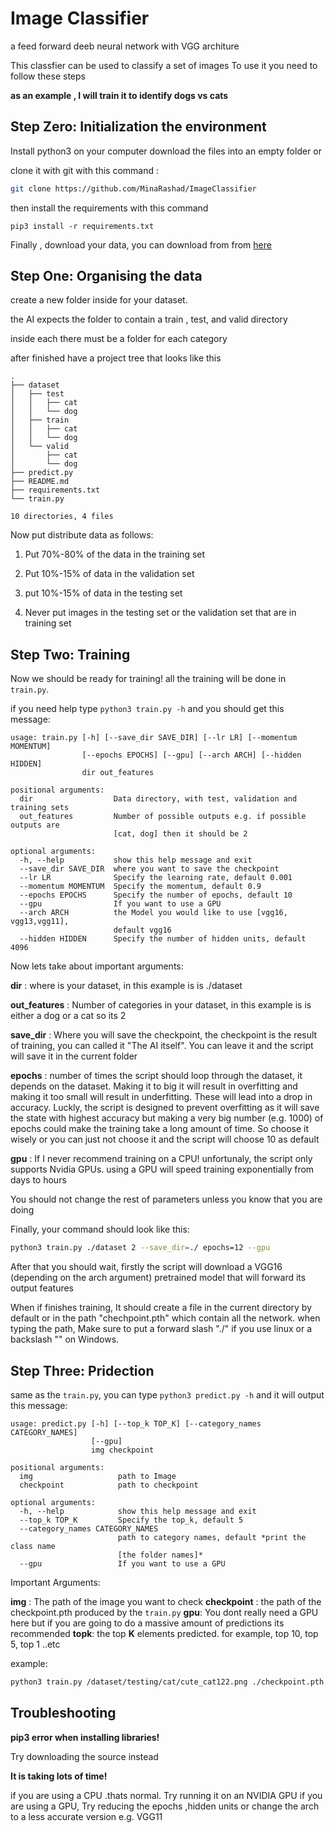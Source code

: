 # Image Classifier

a feed forward deeb neural network with VGG architure

This classfier can be used to classify a set of images
To use it you need to follow these steps

**as an example , I will train it to identify dogs vs cats**

## Step Zero: Initialization the environment 

Install python3 on your computer
download the files into an empty folder or 

clone it with git with this command : 
```bash
git clone https://github.com/MinaRashad/ImageClassifier
```
then install the requirements with this command

    pip3 install -r requirements.txt

Finally , download your data, you can download from from [here](http://www.image-net.org/) 

## Step One: Organising the data

create a new folder inside for your dataset. 

the AI expects the folder to contain a train , test, and valid directory

inside each there must be a folder for each category

after finished have a project tree that looks like this

```
.
├── dataset
│   ├── test
│   │   ├── cat
│   │   └── dog
│   ├── train
│   │   ├── cat
│   │   └── dog
│   └── valid
│       ├── cat
│       └── dog
├── predict.py
├── README.md
├── requirements.txt
└── train.py

10 directories, 4 files
```
Now put distribute data as follows:
  
  1. Put 70%-80% of the data in the training set
  
  2. Put 10%-15% of data in the validation set
  
  3. put 10%-15% of data in the testing set
  
  4. Never put images in the testing set or the validation set that are in training set

## Step Two: Training

Now we should be ready for training! all the training will be done in `train.py`.

if you need help type `python3 train.py -h` and you should get this message:
```
usage: train.py [-h] [--save_dir SAVE_DIR] [--lr LR] [--momentum MOMENTUM]
                [--epochs EPOCHS] [--gpu] [--arch ARCH] [--hidden HIDDEN]
                dir out_features

positional arguments:
  dir                  Data directory, with test, validation and training sets
  out_features         Number of possible outputs e.g. if possible outputs are
                       [cat, dog] then it should be 2

optional arguments:
  -h, --help           show this help message and exit
  --save_dir SAVE_DIR  where you want to save the checkpoint
  --lr LR              Specify the learning rate, default 0.001
  --momentum MOMENTUM  Specify the momentum, default 0.9
  --epochs EPOCHS      Specify the number of epochs, default 10
  --gpu                If you want to use a GPU
  --arch ARCH          the Model you would like to use [vgg16, vgg13,vgg11],
                       default vgg16
  --hidden HIDDEN      Specify the number of hidden units, default 4096
  ```
  Now lets take about important arguments:
  
  **dir** : where is your dataset, in this example is is ./dataset
  
  **out_features** : Number of categories in your dataset, in this example is is either a dog or a cat so its 2
  
  **save_dir** : Where you will save the checkpoint, the checkpoint is the result of training, you can called it "The AI itself". You can leave it and the script will save it in the current folder
  
  **epochs** : number of times the script should loop through the dataset, it depends on the dataset. Making it to big it will result in overfitting and making it too small will result in underfitting. These will lead into a drop in accuracy. Luckly, the script is designed to prevent overfitting as it will save the state with highest accuracy but making a very big number (e.g. 1000) of epochs could make the training take a long amount of time. So choose it wisely or you can just not choose it and the script will choose 10 as default

  **gpu** : If I never recommend training on a CPU! unfortunaly, the script only supports Nvidia GPUs. using a GPU will speed training exponentially from days to hours 
 
 You should not change the rest of parameters unless you know that you are doing
 
 Finally, your command should look like this:
 
 ```bash
 python3 train.py ./dataset 2 --save_dir=./ epochs=12 --gpu
 ```
 After that you should wait, firstly the script will download a VGG16 (depending on the arch argument) pretrained model that will forward its output features
 
 When if finishes training, It should create a file in the current directory by default or in the path  "chechpoint.pth" which contain all the network. 
 when typing the path, Make sure to put a forward slash "./" if you use linux or a backslash "\" on Windows.
 
## Step Three: Pridection
same as the `train.py`, you can type `python3 predict.py -h` and it will output this message:

```
usage: predict.py [-h] [--top_k TOP_K] [--category_names CATEGORY_NAMES]
                  [--gpu]
                  img checkpoint

positional arguments:
  img                   path to Image
  checkpoint            path to checkpoint

optional arguments:
  -h, --help            show this help message and exit
  --top_k TOP_K         Specify the top_k, default 5
  --category_names CATEGORY_NAMES
                        path to category names, default *print the class name
                        [the folder names]*
  --gpu                 If you want to use a GPU
```
Important Arguments:

   **img** : The path of the image you want to check
   **checkpoint** : the path of the checkpoint.pth produced by the `train.py`
   **gpu**: You dont really need a GPU here but if you are going to do a massive amount of predictions its recommended
   **topk**: the top **K** elements predicted. for example, top 10, top 5, top 1 ..etc

   example:
 ```bash
 python3 train.py /dataset/testing/cat/cute_cat122.png ./checkpoint.pth
 ```

## Troubleshooting

**pip3 error when installing libraries!**

Try downloading the source instead

**It is taking lots of time!**

if you are using a CPU .thats normal. Try running it on an NVIDIA GPU
if you are using a GPU, Try reducing the epochs ,hidden units or change the arch to a less accurate version e.g. VGG11
